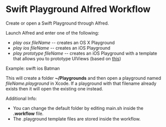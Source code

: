 # Swift Playground Alfred Workflow

Create or open a Swift Playground through Alfred. 

Launch Alfred and enter one of the following:
- *play osx fileName*
-- creates an OS X Playground
- *play ios fileName*
-- creates an iOS Playground
- *play prototype fileName* 
-- creates an iOS Playground with a template that allows you to prototype UIViews (based on [this](http://possiblemobile.com/2015/03/prototyping-uiview-animations-swift-playground/))

Example: swift ios Batman

This will create a folder **~/Playgrounds** and then open a playground named *fileName.playground* in Xcode. If a playground with that filename already exists then it will open the existing one instead.

Additional Info:
- You can change the default folder by editing main.sh inside the **.workflow** file.
- The .playground template files are stored inside the workflow.	